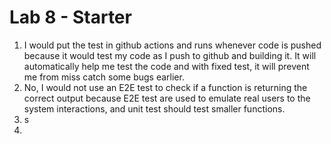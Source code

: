 # Lab 8 - Starter

1) I would put the test in github actions and runs whenever code is pushed because it would test my code as I push to github and building it. It will automatically help me test the code and with fixed test, it will prevent me from miss catch some bugs earlier.
2) No, I would not use an E2E test to check if a function is returning the correct output because E2E test are used to emulate real users to the system interactions, and unit test should test smaller functions.
3) s
4) 